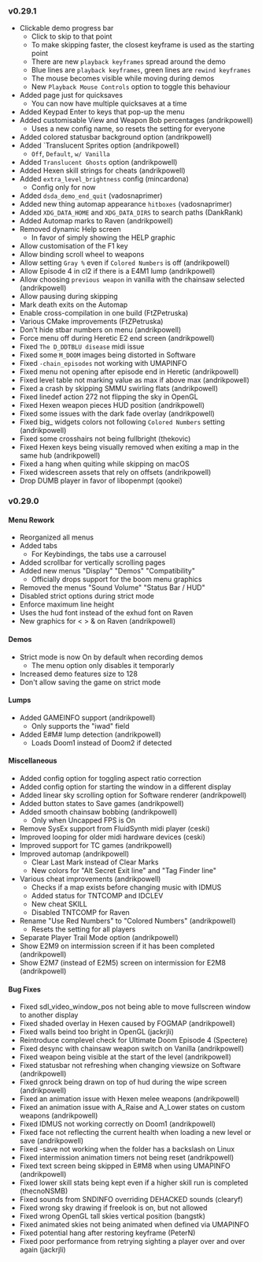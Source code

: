 ### v0.29.1
- Clickable demo progress bar
  - Click to skip to that point
  - To make skipping faster, the closest keyframe is used as the starting point
  - There are new `playback keyframes` spread around the demo
  - Blue lines are `playback keyframes`, green lines are `rewind keyframes`
  - The mouse becomes visible while moving during demos
  - New `Playback Mouse Controls` option to toggle this behaviour
- Added page just for quicksaves
  - You can now have multiple quicksaves at a time
- Added Keypad Enter to keys that pop-up the menu
- Added customisable View and Weapon Bob percentages (andrikpowell)
  - Uses a new config name, so resets the setting for everyone
- Added colored statusbar background option (andrikpowell)
- Added `Translucent Sprites option (andrikpowell)
  - `Off`, `Default`, `w/ Vanilla`
- Added `Translucent Ghosts` option (andrikpowell)
- Added Hexen skill strings for cheats (andrikpowell)
- Added `extra_level_brightness` config (mincardona)
  - Config only for now
- Added `dsda_demo_end_quit` (vadosnaprimer)
- Added new thing automap appearance `hitboxes` (vadosnaprimer)
- Added `XDG_DATA_HOME` and `XDG_DATA_DIRS` to search paths (DankRank)
- Added Automap marks to Raven (andrikpowell)
- Removed dynamic Help screen
  - In favor of simply showing the HELP graphic
- Allow customisation of the F1 key
- Allow binding scroll wheel to weapons
- Allow setting `Gray %` even if `Colored Numbers` is off (andrikpowell)
- Allow Episode 4 in cl2 if there is a E4M1 lump (andrikpowell)
- Allow choosing `previous weapon` in vanilla with the chainsaw selected (andrikpowell)
- Allow pausing during skipping
- Mark death exits on the Automap
- Enable cross-compilation in one build (FtZPetruska)
- Various CMake improvements (FtZPetruska)
- Don't hide stbar numbers on menu (andrikpowell)
- Force menu off during Heretic E2 end screen (andrikpowell)
- Fixed `The D_DDTBLU disease` midi issue
- Fixed some `M_DOOM` images being distorted in Software
- Fixed `-chain_episodes` not working with UMAPINFO
- Fixed menu not opening after episode end in Heretic (andrikpowell)
- Fixed level table not marking value as max if above max (andrikpowell)
- Fixed a crash by skipping SMMU swirling flats (andrikpowell)
- Fixed linedef action 272 not flipping the sky in OpenGL
- Fixed Hexen weapon pieces HUD position (andrikpowell)
- Fixed some issues with the dark fade overlay (andrikpowell)
- Fixed big_ widgets colors not following `Colored Numbers` setting (andrikpowell)
- Fixed some crosshairs not being fullbright (thekovic)
- Fixed Hexen keys being visually removed when exiting a map in the same hub (andrikpowell)
- Fixed a hang when quiting while skipping on macOS
- Fixed widescreen assets that rely on offsets (andrikpowell)
- Drop DUMB player in favor of libopenmpt (qookei)

### v0.29.0

#### Menu Rework
- Reorganized all menus
- Added tabs
  - For Keybindings, the tabs use a carrousel
- Added scrollbar for vertically scrolling pages
- Added new menus "Display" "Demos" "Compatibility"
  - Officially drops support for the boom menu graphics
- Removed the menus "Sound Volume" "Status Bar / HUD"
- Disabled strict options during strict mode
- Enforce maximum line height
- Uses the hud font instead of the exhud font on Raven
- New graphics for < > & on Raven (andrikpowell)

#### Demos
- Strict mode is now On by default when recording demos
  - The menu option only disables it temporarly
- Increased demo features size to 128
- Don't allow saving the game on strict mode

#### Lumps
- Added GAMEINFO support (andrikpowell)
  - Only supports the "iwad" field
- Added E#M# lump detection (andrikpowell)
  - Loads Doom1 instead of Doom2 if detected

#### Miscellaneous
- Added config option for toggling aspect ratio correction
- Added config option for starting the window in a different display
- Added linear sky scrolling option for Software renderer (andrikpowell)
- Added button states to Save games (andrikpowell)
- Added smooth chainsaw bobbing (andrikpowell)
  - Only when Uncapped FPS is On
- Remove SysEx support from FluidSynth midi player (ceski)
- Improved looping for older midi hardware devices (ceski)
- Improved support for TC games (andrikpowell)
- Improved automap (andrikpowell)
  - Clear Last Mark instead of Clear Marks
  - New colors for "Alt Secret Exit line" and "Tag Finder line"
- Various cheat improvements (andrikpowell)
  - Checks if a map exists before changing music with IDMUS
  - Added status for TNTCOMP and IDCLEV
  - New cheat SKILL
  - Disabled TNTCOMP for Raven
- Rename "Use Red Numbers" to "Colored Numbers" (andrikpowell)
  - Resets the setting for all players
- Separate Player Trail Mode option (andrikpowell)
- Show E2M9 on intermission screen if it has been completed (andrikpowell)
- Show E2M7 (instead of E2M5) screen on intermission for E2M8 (andrikpowell)

#### Bug Fixes
- Fixed sdl_video_window_pos not being able to move fullscreen window to another display
- Fixed shaded overlay in Hexen caused by FOGMAP (andrikpowell)
- Fixed walls beind too bright in OpenGL (jackrjli)
- Reintroduce complevel check for Ultimate Doom Episode 4 (Spectere)
- Fixed desync with chainsaw weapon switch on Vanilla (andrikpowell)
- Fixed weapon being visible at the start of the level (andrikpowell)
- Fixed statusbar not refreshing when changing viewsize on Software (andrikpowell)
- Fixed gnrock being drawn on top of hud during the wipe screen (andrikpowell)
- Fixed an animation issue with Hexen melee weapons (andrikpowell)
- Fixed an animation issue with A_Raise and A_Lower states on custom weapons (andrikpowell)
- Fixed IDMUS not working correctly on Doom1 (andrikpowell)
- Fixed face not reflecting the current health when loading a new level or save (andrikpowell)
- Fixed -save not working when the folder has a backslash on Linux
- Fixed intermission animation timers not being reset (andrikpowell)
- Fixed text screen being skipped in E#M8 when using UMAPINFO (andrikpowell)
- Fixed lower skill stats being kept even if a higher skill run is completed (thecnoNSMB)
- Fixed sounds from SNDINFO overriding DEHACKED sounds (clearyf)
- Fixed wrong sky drawing if freelook is on, but not allowed
- Fixed wrong OpenGL tall skies vertical position (bangstk)
- Fixed animated skies not being animated when defined via UMAPINFO
- Fixed potential hang after restoring keyframe (PeterN)
- Fixed poor performance from retrying sighting a player over and over again (jackrjli)

